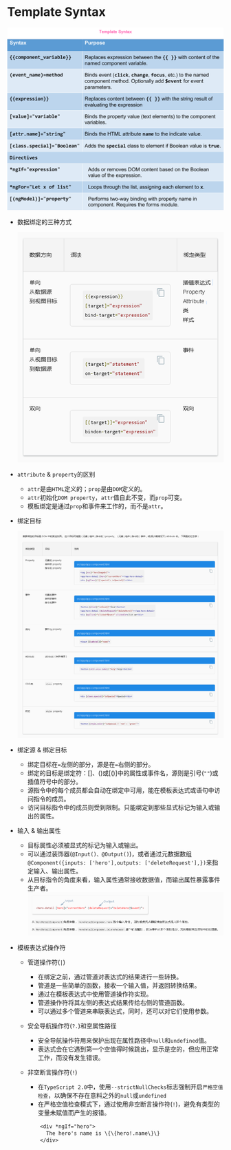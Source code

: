 # Template Syntax

![TemplateSyntax](../images/TemplateSyntax.png)
- 数据绑定的三种方式

	![数据绑定的三种方式](../images/数据绑定的方式.png)

- `attribute` & `property`的区别
	+ `attr`是由`HTML`定义的；`prop`是由`DOM`定义的。
	+ `attr`初始化`DOM property`，`attr`值自此不变，而`prop`可变。
	+ 模板绑定是通过`prop`和事件来工作的，而不是`attr`。

- 绑定目标
	
	![数据绑定目标](../images/绑定目标.png)

- 绑定源 & 绑定目标
	+ 绑定目标在`=`左侧的部分，源是在`=`右侧的部分。
	+ 绑定的目标是绑定符：[]、()或[()]中的属性或事件名，源则是引号(`""`)或插值符号中的部分。
	+ 源指令中的每个成员都会自动在绑定中可用，能在模板表达式或语句中访问指令的成员。
	+ 访问目标指令中的成员则受到限制。只能绑定到那些显式标记为输入或输出的属性。

- 输入 & 输出属性
	+ 目标属性必须被显式的标记为输入或输出。
	+ 可以通过装饰器(`@Input()、@Output()`)，或者通过元数据数组`@Component({inputs: ['hero'],outputs: ['deleteRequest'],})`来指定输入、输出属性。
	+ 从目标指令的角度来看，输入属性通常接收数据值，而输出属性暴露事件生产者。
	![输入与输出属性](../images/输入与输出属性.png)


- 模板表达式操作符
	+ 管道操作符(`|`)
		* 在绑定之前，通过管道对表达式的结果进行一些转换。
		* 管道是一些简单的函数，接收一个输入值，并返回转换结果。
		* 通过在模板表达式中使用管道操作符实现。
		* 管道操作符将其左侧的表达式结果传给右侧的管道函数。
		* 可以通过多个管道来串联表达式，同时，还可以对它们使用参数。
	+ 安全导航操作符(`?.`)和空属性路径
		* 安全导航操作符用来保护出现在属性路径中`null`和`undefined`值。
		* 表达式会在它遇到第一个空值得时候跳出，显示是空的，但应用正常工作，而没有发生错误。
		
	+ 非空断言操作符(`!`)
		* 在`TypeScript 2.0`中，使用`--strictNullChecks`标志强制开启`严格空值检查`，以确保不存在意料之外的`null`或`undefined`
		* 在严格空值检查模式下，通过使用非空断言操作符(`!`)，避免有类型的变量未赋值而产生的报错。
		```
			<div *ngIf="hero">
			  The hero's name is \{\{hero!.name\}\}
			</div>
		```
